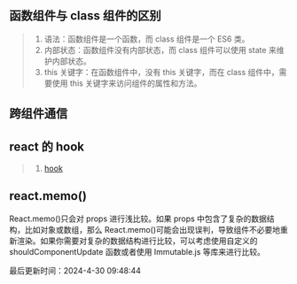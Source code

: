 <!--
 * @Description: 
 * @Author: prui
 * @Date: 2024-04-30 09:48:01
 * @LastEditTime: 2024-04-30 09:48:06
 * @LastEditors: prui
 * 不忘初心,不负梦想
-->


## 函数组件与 class 组件的区别

> 1.  语法：函数组件是一个函数，而 class 组件是一个 ES6 类。
> 2.  内部状态：函数组件没有内部状态，而 class 组件可以使用 state 来维护内部状态。
> 3.  this 关键字：在函数组件中，没有 this 关键字，而在 class 组件中，需要使用 this 关键字来访问组件的属性和方法。

## 跨组件通信

## react 的 hook

> 1.  [hook](https://react.docschina.org/reference/react/useCallback)

## react.memo()

React.memo()只会对 props 进行浅比较。如果 props 中包含了复杂的数据结构，比如对象或数组，那么 React.memo()可能会出现误判，导致组件不必要地重新渲染。如果你需要对复杂的数据结构进行比较，可以考虑使用自定义的 shouldComponentUpdate 函数或者使用 Immutable.js 等库来进行比较。

<!-- > 1. JSX 可以生成 React “元素”，react 将元素渲染为 DOM，jsx 中使用变量，用{}包裹起来，{}包裹任何 js 表达式。Babel 会把 JSX 转译成一个名为 React.createElement() 函数调用，实际上创建了一个对象，这个对象称为 react 元素

> 2. ReactDOM.render() 将一个 react 元素渲染进去 dom 节点，React 元素是不可变对象。

> 3. 接收唯一带有数据的 “props”（代表属性）对象与并返回一个 React 元素。这类组件被称为“函数组件”，因为它本质上就是 JavaScript 函数。

> 4. class 组件中，每次组件更新时 render 方法都会被调用，相同的 DOM 节点中渲染 <Clock /> ，就仅有一个 Clock 组件的 class 实例被创建使用

> 5. class 组件都包含构造函数 constructor，为数据初始化赋值，继承 super(props);

> 6.  使用 this.setState()来更新 state，this.setState()更新是异步的，不要依赖他们的值来更新下一个状态。最好的使用方式是让 setState() 接收一个函数而不是一个对象。这个函数用上一个 state 作为第一个参数，将此次更新被应用时的 props 做为第二个参数

> 7. React 事件的命名采用小驼峰式（camelCase），而不是纯小写，使用 JSX 语法时你需要传入一个函数作为事件处理函数，而不是一个字符串

> 8. class 中的方法不会默认绑定 this，事件传递参数。

> 9. props.children 就是插槽

> 10. 也具有命名插槽，一个组件原则上只能负责一个功能

> 11. useState 给组件内部添加 state。useState 会返回一对值：当前状态和一个让你更新它的函数，唯一的参数就是初始的 state

> 12. hook 不能在 class 组件中使用，useEffect(副作用函数)，React 会在每次渲染后调用副作用函数 —— 包括第一次渲染的时候

> 13. 只能在函数最外层调用 Hook。不要在循环、条件判断或者子函数中调用，只能在 React 的函数组件中调用 Hook。不要在其他 JavaScript 函数中调用。（还有一个地方可以调用 Hook —— 就是自定义的 Hook 中

> 14. 如果函数的名字以 “use” 开头并调用其他 Hook，我们就说这是一个自定义 Hook

> 15. useContext 让你不使用组件嵌套就可以订阅 React 的 Context，另外 useReducer 可以让你通过 reducer 来管理组件本地的复杂 state -->


最后更新时间：2024-4-30 09:48:44